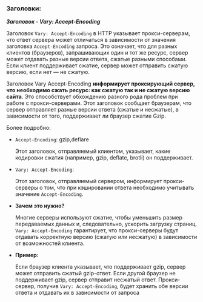 ### Заголовки:

***Заголовок - Vary: Accept-Encoding***

Заголовок `Vary: Accept-Encoding` в HTTP указывает прокси-серверам, что ответ сервера может отличаться в зависимости от значения заголовка `Accept-Encoding` запроса. Это означает, что для разных клиентов (браузеров), запрашивающих один и тот же ресурс, сервер может отдавать разные версии ответа, сжатые разными способами. Если клиент поддерживает сжатие, сервер может отправить сжатую версию, если нет — не сжатую. 

Заголовок Vary Accept-Encoding **информирует проксирующий сервер, что необходимо сжать ресурс: как сжатую так и не сжатую версию сайта**. Это способствует обхождению разного рода проблем при работе с прокси-серверами.
Этот заголовок сообщает браузерам, что сервер отправляет разные версии ответа (сжатые и несжатые), в зависимости от того, поддерживает ли браузер сжатие Gzip.

Более подробно:

- `Accept-Encoding`: gzip,deflare
    
    Этот заголовок, отправляемый клиентом, указывает, какие кодировки сжатия (например, gzip, deflate, brotli) он поддерживает. 
    

- `Vary: Accept-Encoding`:
    
    Этот заголовок, отправляемый сервером, информирует прокси-серверы о том, что при кэшировании ответа необходимо учитывать значение `Accept-Encoding`. 
    

- **Зачем это нужно?**
    
    Многие серверы используют сжатие, чтобы уменьшить размер передаваемых данных и, следовательно, ускорить загрузку страниц. `Vary: Accept-Encoding` гарантирует, что прокси-серверы будут отдавать корректную версию (сжатую или несжатую) в зависимости от возможностей клиента. 
    

- **Пример:**
    
    Если браузер клиента указывает, что поддерживает gzip, сервер может отправить сжатый gzip-ответ. Если другой браузер не поддерживает gzip, сервер отправит несжатый ответ. Прокси-сервер, получив `Vary: Accept-Encoding`, будет хранить обе версии ответа и отдавать их в зависимости от запроса